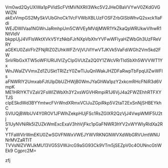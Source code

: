 Vm0wd2QyUXlWa1pPVldScFVtMVNXRll3Wkc5V2JHeDBaVVYwV0ZKdGVGWlZN
akExVmpGS2MySkVUbGhoCk1VcFVWbXBLUzFOSFZrbGlSbWhvQ2sxck1IaFdi
WEJDWlVaa1NGWnJaRmhpUm5CWVEyMVdjMWR1YkZkaQpWRUkwVlhwR1NtVldV
bkppUjJ4VFlsWktXVkV5YzNkbFJrNXpVbXhrYVFwWFIyaHZWbGh3UzFReVRY
aGEKU0ZaVFlrZFNjRlZ0ZUhkWFZrVjVUVlYwVTJKVk5VaFdiWGh2Vm5kd2FW
SnVRbGxXTW5oWFlURlJlVlZyClpGVUtZa2Q0Y1ZWcVRrTldSbXh5WVVWT1Yx
WnJWalZVVmxZd1ZUSktTRlZzY0ZwTlJuQnlWakJHZDFaRwpTbFpqUlZwWFls
aFNWRlY2UmxabFJtUlpDbUZHWjB0WmJYaGhWa1pzY2xkcmRHcFNiR3d6VmpK
ME1HRlYKTVZaV2FsWlZWbXh3Y2xsWGVHRmpiR1J6VjJ4a2FWZEhhRTFXYTJS
clpESkdWd3BYYmtwcFVrWndXRmxVClJuZGpiRkp5V2taT2ExSnNjSHBEYkhC
SVlUQjBWbUV4Y0ROV1JFWlhZekpHUjFSc1RsZGlXR2QzVjJ4VwpWMlF5U2tj
S1UyNVNiRk5IZUZkWmExcExaV3hhVjFkc1pGaFNWR3hYV2xWYWIyRldXa2RY
YTFaWVlrWmEKU0ZwSGVFNWxVWEJYWVRKNGNWVXdWbGRVUmtWNUNrMVZaRTlT
TVVsNlZVWlJkMU13VG5SVWJrcG9aSG93Ck9VTm5jSEZpV0c4OUNncGtiWEk9
Cgprc2M=

zfj